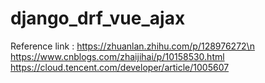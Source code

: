 # django_drf_vue_ajax

Reference link :
  https://zhuanlan.zhihu.com/p/128976272\n
  https://www.cnblogs.com/zhaijihai/p/10158530.html
  https://cloud.tencent.com/developer/article/1005607
